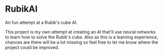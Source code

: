 # RubikAI
An fun attempt at a Rubik's cube AI. 

This project is my own attempt at creating an AI that'll use neural networks to learn how to solve the Rubik's cube.
Also as this is a learning experience, chances are there will be a lot missing so feel free to let me know where the project could be improved.

